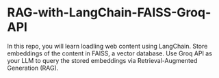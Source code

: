 # RAG-with-LangChain-FAISS-Groq-API
In this repo, you will learn loadIing web content using LangChain. Store embeddings of the content in FAISS, a vector database. Use Groq API as your LLM to query the stored embeddings via Retrieval-Augmented Generation (RAG).
